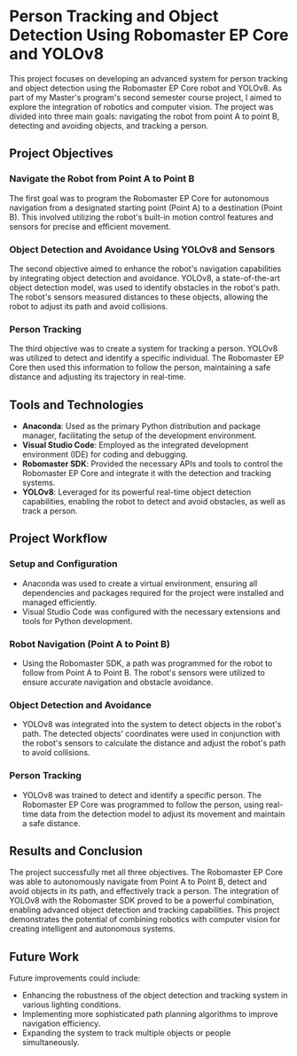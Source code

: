 # Person Tracking and Object Detection Using Robomaster EP Core and YOLOv8

This project focuses on developing an advanced system for person tracking and object detection using the Robomaster EP Core robot and YOLOv8. As part of my Master's program's second semester course project, I aimed to explore the integration of robotics and computer vision. The project was divided into three main goals: navigating the robot from point A to point B, detecting and avoiding objects, and tracking a person.

## Project Objectives

### Navigate the Robot from Point A to Point B

The first goal was to program the Robomaster EP Core for autonomous navigation from a designated starting point (Point A) to a destination (Point B). This involved utilizing the robot's built-in motion control features and sensors for precise and efficient movement.

### Object Detection and Avoidance Using YOLOv8 and Sensors

The second objective aimed to enhance the robot's navigation capabilities by integrating object detection and avoidance. YOLOv8, a state-of-the-art object detection model, was used to identify obstacles in the robot's path. The robot's sensors measured distances to these objects, allowing the robot to adjust its path and avoid collisions.

### Person Tracking

The third objective was to create a system for tracking a person. YOLOv8 was utilized to detect and identify a specific individual. The Robomaster EP Core then used this information to follow the person, maintaining a safe distance and adjusting its trajectory in real-time.

## Tools and Technologies

- **Anaconda**: Used as the primary Python distribution and package manager, facilitating the setup of the development environment.
- **Visual Studio Code**: Employed as the integrated development environment (IDE) for coding and debugging.
- **Robomaster SDK**: Provided the necessary APIs and tools to control the Robomaster EP Core and integrate it with the detection and tracking systems.
- **YOLOv8**: Leveraged for its powerful real-time object detection capabilities, enabling the robot to detect and avoid obstacles, as well as track a person.

## Project Workflow

### Setup and Configuration

- Anaconda was used to create a virtual environment, ensuring all dependencies and packages required for the project were installed and managed efficiently.
- Visual Studio Code was configured with the necessary extensions and tools for Python development.

### Robot Navigation (Point A to Point B)

- Using the Robomaster SDK, a path was programmed for the robot to follow from Point A to Point B. The robot's sensors were utilized to ensure accurate navigation and obstacle avoidance.

### Object Detection and Avoidance

- YOLOv8 was integrated into the system to detect objects in the robot's path. The detected objects' coordinates were used in conjunction with the robot's sensors to calculate the distance and adjust the robot's path to avoid collisions.

### Person Tracking

- YOLOv8 was trained to detect and identify a specific person. The Robomaster EP Core was programmed to follow the person, using real-time data from the detection model to adjust its movement and maintain a safe distance.

## Results and Conclusion

The project successfully met all three objectives. The Robomaster EP Core was able to autonomously navigate from Point A to Point B, detect and avoid objects in its path, and effectively track a person. The integration of YOLOv8 with the Robomaster SDK proved to be a powerful combination, enabling advanced object detection and tracking capabilities. This project demonstrates the potential of combining robotics with computer vision for creating intelligent and autonomous systems.

## Future Work

Future improvements could include:

- Enhancing the robustness of the object detection and tracking system in various lighting conditions.
- Implementing more sophisticated path planning algorithms to improve navigation efficiency.
- Expanding the system to track multiple objects or people simultaneously.
